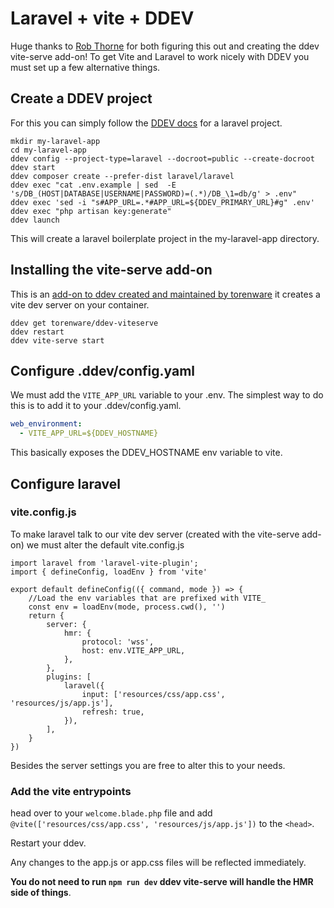 # Laravel + vite + DDEV
Huge thanks to [Rob Thorne](https://github.com/torenware) for both figuring this out and creating the ddev vite-serve add-on! To get Vite and Laravel to work nicely with DDEV you must set up a few alternative things.

## Create a DDEV project
For this you can simply follow the [DDEV docs](https://ddev.readthedocs.io/en/stable/users/quickstart/) for a laravel project.
```
mkdir my-laravel-app
cd my-laravel-app
ddev config --project-type=laravel --docroot=public --create-docroot
ddev start
ddev composer create --prefer-dist laravel/laravel
ddev exec "cat .env.example | sed  -E 's/DB_(HOST|DATABASE|USERNAME|PASSWORD)=(.*)/DB_\1=db/g' > .env"
ddev exec 'sed -i "s#APP_URL=.*#APP_URL=${DDEV_PRIMARY_URL}#g" .env'
ddev exec "php artisan key:generate"
ddev launch
```
This will create a laravel boilerplate project in the my-laravel-app directory.

## Installing the vite-serve add-on
This is an [add-on to ddev created and maintained by torenware](https://github.com/torenware/ddev-viteserve) it creates a vite dev server on your container.
```
ddev get torenware/ddev-viteserve
ddev restart
ddev vite-serve start
```

## Configure .ddev/config.yaml
We must add the `VITE_APP_URL` variable to your .env. The simplest way to do this is to add it to your .ddev/config.yaml.
```yaml
web_environment:
  - VITE_APP_URL=${DDEV_HOSTNAME}
```
This basically exposes the DDEV_HOSTNAME env variable to vite.

## Configure laravel

### vite.config.js
To make laravel talk to our vite dev server (created with the vite-serve add-on) we must alter the default vite.config.js
```
import laravel from 'laravel-vite-plugin';
import { defineConfig, loadEnv } from 'vite'

export default defineConfig(({ command, mode }) => {
    //Load the env variables that are prefixed with VITE_
    const env = loadEnv(mode, process.cwd(), '')
    return {
        server: {
            hmr: {
                protocol: 'wss',
                host: env.VITE_APP_URL,
            },
        },
        plugins: [
            laravel({
                input: ['resources/css/app.css', 'resources/js/app.js'],
                refresh: true,
            }),
        ],
    }
})
```
Besides the server settings you are free to alter this to your needs.

### Add the vite entrypoints
head over to your `welcome.blade.php` file and add `@vite(['resources/css/app.css', 'resources/js/app.js'])` to the `<head>`.

Restart your ddev.

Any changes to the app.js or app.css files will be reflected immediately.

**You do not need to run `npm run dev` ddev vite-serve will handle the HMR side of things**.
